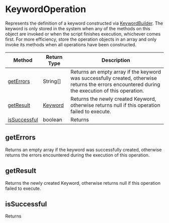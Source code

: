 # KeywordOperation
Represents the definition of a keyword constructed via [KeywordBuilder](./KeywordBuilder). The keyword is only stored in the system when any of the methods on this object are invoked or when the script finishes execution, whichever comes first. For more efficiency, store the operation objects in an array and only invoke its methods when all operations have been constructed.

|Method|Return Type|Description|
|-|-|-
[getErrors]('#getErrors')|String[]|Returns an empty array if the keyword was successfully created, otherwise returns the errors encountered during the execution of this operation.<br />
[getResult]('#getResult')|[Keyword](./Keyword)|Returns the newly created Keyword, otherwise returns null if this operation failed to execute.<br />
[isSuccessful]('#isSuccessful')|boolean|Returns <br />

<a name="getErrors"></a>
## getErrors
Returns an empty array if the keyword was successfully created, otherwise returns the errors encountered during the execution of this operation.


<a name="getResult"></a>
## getResult
Returns the newly created Keyword, otherwise returns null if this operation failed to execute.


<a name="isSuccessful"></a>
## isSuccessful
Returns 


